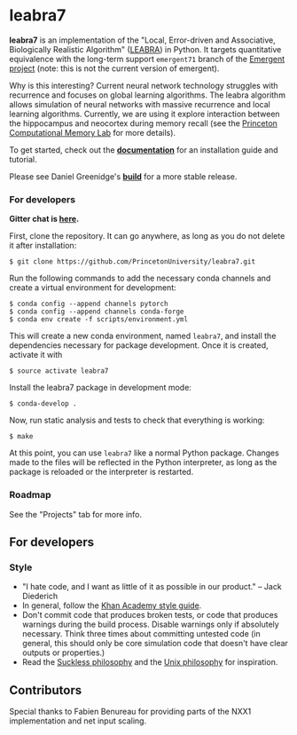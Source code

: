 # leabra7

**leabra7** is an implementation of the "Local, Error-driven and Associative,
Biologically Realistic Algorithm" ([LEABRA](https://grey.colorado.edu/emergent/index.php/Leabra))
in Python. It targets quantitative equivalence with the long-term support `emergent71` branch of the [Emergent project](https://grey.colorado.edu/emergent/index.php/Main_Page)
(note: this is not the current version of emergent).

Why is this interesting? Current neural network technology struggles with
recurrence and focuses on global learning algorithms. The leabra algorithm
allows simulation of neural networks with massive recurrence and local
learning algorithms. Currently, we are using it explore interaction
between the hippocampus and neocortex during memory recall (see the
[Princeton Computational Memory Lab](https://compmem.princeton.edu/) for more
details).

To get started, check out the
**[documentation](https://leabra7.readthedocs.io/en/latest/?)** for an
installation guide and tutorial.

Please see Daniel Greenidge's **[build](https://github.com/cdgreenidge/leabra7)** for a more stable release.

### For developers

**Gitter chat is [here](https://gitter.im/leabra7/Lobby).**

First, clone the repository. It can go anywhere, as long as you do not delete
it after installation:

```
$ git clone https://github.com/PrincetonUniversity/leabra7.git
```

Run the following commands to add the necessary conda channels and
create a virtual environment for development:

```
$ conda config --append channels pytorch
$ conda config --append channels conda-forge
$ conda env create -f scripts/environment.yml
```

This will create a new conda environment, named `leabra7`, and install the
dependencies necessary for package development. Once it is created, activate it
with

```
$ source activate leabra7
```

Install the leabra7 package in development mode:

```
$ conda-develop .
```

Now, run static analysis and tests to check that everything is working:

```
$ make
```

At this point, you can use `leabra7` like a normal Python
package. Changes made to the files will be reflected in the Python
interpreter, as long as the package is reloaded or the interpreter is
restarted.

### Roadmap
See the "Projects" tab for more info.

## For developers

### Style
* "I hate code, and I want as little of it as possible in our product."
  – Jack Diederich
* In general, follow the [Khan Academy style
  guide](https://github.com/Khan/style-guides/blob/master/style/python.md).
* Don't commit code that produces broken tests, or code
  that produces warnings during the build process. Disable warnings only if
  absolutely necessary. Think three times about committing untested code (in
  general, this should only be core simulation code that doesn't have clear
  outputs or properties.)
* Read the [Suckless philosophy](http://suckless.org/philosophy) and the
  [Unix philosophy](http://www.faqs.org/docs/artu/ch01s06.html) for
  inspiration.

## Contributors
Special thanks to Fabien Benureau for providing parts of the NXX1
implementation and net input scaling.
